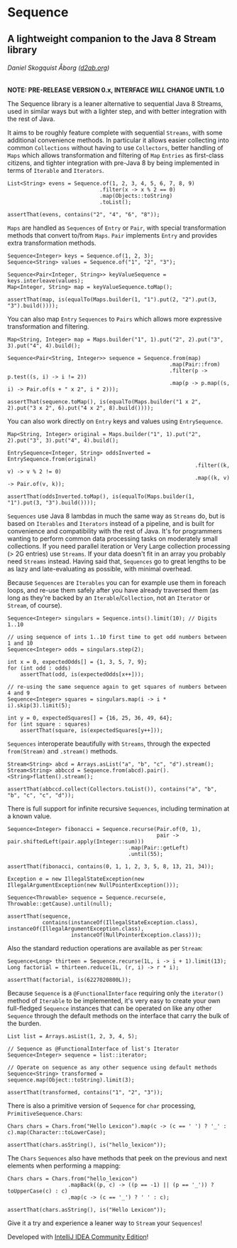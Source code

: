 # Sequence
## A lightweight companion to the Java 8 Stream library
###### Daniel Skogquist Åborg ([d2ab.org](http://www.d2ab.org/))

**NOTE: PRE-RELEASE VERSION 0.x, INTERFACE _WILL_ CHANGE UNTIL 1.0**

The Sequence library is a leaner alternative to sequential Java 8 Streams, used in similar ways but with a lighter step,
and with better integration with the rest of Java.

It aims to be roughly feature complete with sequential `Streams`, with some additional convenience methods.
In particular it allows easier collecting into common `Collections` without having to use `Collectors`,
better handling of `Maps` which allows transformation and filtering of `Map` `Entries` as first-class citizens,
and tighter integration with pre-Java 8 by being implemented in terms of `Iterable` and `Iterators`.

```
List<String> evens = Sequence.of(1, 2, 3, 4, 5, 6, 7, 8, 9)
                             .filter(x -> x % 2 == 0)
                             .map(Objects::toString)
                             .toList();

assertThat(evens, contains("2", "4", "6", "8"));
```

`Maps` are handled as `Sequences` of `Entry` or `Pair`, with special transformation methods that convert 
to/from `Maps`. `Pair` implements `Entry` and provides extra transformation methods.

```
Sequence<Integer> keys = Sequence.of(1, 2, 3);
Sequence<String> values = Sequence.of("1", "2", "3");

Sequence<Pair<Integer, String>> keyValueSequence = keys.interleave(values);
Map<Integer, String> map = keyValueSequence.toMap();

assertThat(map, is(equalTo(Maps.builder(1, "1").put(2, "2").put(3, "3").build())));
```

You can also map `Entry` `Sequences` to `Pairs` which allows more expressive transformation and filtering.

```
Map<String, Integer> map = Maps.builder("1", 1).put("2", 2).put("3", 3).put("4", 4).build();

Sequence<Pair<String, Integer>> sequence = Sequence.from(map)
                                                   .map(Pair::from)
                                                   .filter(p -> p.test((s, i) -> i != 2))
                                                   .map(p -> p.map((s, i) -> Pair.of(s + " x 2", i * 2)));

assertThat(sequence.toMap(), is(equalTo(Maps.builder("1 x 2", 2).put("3 x 2", 6).put("4 x 2", 8).build())));
```

You can also work directly on `Entry` keys and values using `EntrySequence`.

```
Map<String, Integer> original = Maps.builder("1", 1).put("2", 2).put("3", 3).put("4", 4).build();

EntrySequence<Integer, String> oddsInverted = EntrySequence.from(original)
                                                           .filter((k, v) -> v % 2 != 0)
                                                           .map((k, v) -> Pair.of(v, k));

assertThat(oddsInverted.toMap(), is(equalTo(Maps.builder(1, "1").put(3, "3").build())));
```

`Sequences` use Java 8 lambdas in much the same way as `Streams` do, but is based on `Iterables` and `Iterators` instead
of a pipeline, and is built for convenience and compatibility with the rest of Java. It's for programmers wanting
to perform common data processing tasks on moderately small collections. If you need parallel iteration or Very
Large collection processing (> 2G entries) use `Streams`. If your data doesn't fit in an array you probably need
`Streams` instead. Having said that, `Sequences` go to great lengths to be as lazy and late-evaluating as possible,
with minimal overhead.

Because `Sequences` are `Iterables` you can for example use them in foreach loops, and re-use them safely after you
have already traversed them (as long as they're backed by an `Iterable`/`Collection`, not an `Iterator` or `Stream`,
of course).

```
Sequence<Integer> singulars = Sequence.ints().limit(10); // Digits 1..10

// using sequence of ints 1..10 first time to get odd numbers between 1 and 10
Sequence<Integer> odds = singulars.step(2);

int x = 0, expectedOdds[] = {1, 3, 5, 7, 9};
for (int odd : odds)
    assertThat(odd, is(expectedOdds[x++]));

// re-using the same sequence again to get squares of numbers between 4 and 9
Sequence<Integer> squares = singulars.map(i -> i * i).skip(3).limit(5);

int y = 0, expectedSquares[] = {16, 25, 36, 49, 64};
for (int square : squares)
    assertThat(square, is(expectedSquares[y++]));
```

`Sequences` interoperate beautifully with `Streams`, through the expected `from(Stream)` and `.stream()` methods.

```
Stream<String> abcd = Arrays.asList("a", "b", "c", "d").stream();
Stream<String> abbccd = Sequence.from(abcd).pair().<String>flatten().stream();

assertThat(abbccd.collect(Collectors.toList()), contains("a", "b", "b", "c", "c", "d"));
```

There is full support for infinite recursive `Sequences`, including termination at a known value.

```
Sequence<Integer> fibonacci = Sequence.recurse(Pair.of(0, 1),
                                               pair -> pair.shiftedLeft(pair.apply(Integer::sum)))
                                      .map(Pair::getLeft)
                                      .until(55);

assertThat(fibonacci, contains(0, 1, 1, 2, 3, 5, 8, 13, 21, 34));
```

```
Exception e = new IllegalStateException(new IllegalArgumentException(new NullPointerException()));

Sequence<Throwable> sequence = Sequence.recurse(e, Throwable::getCause).until(null);

assertThat(sequence,
           contains(instanceOf(IllegalStateException.class), instanceOf(IllegalArgumentException.class),
                    instanceOf(NullPointerException.class)));
```

Also the standard reduction operations are available as per `Stream`:

```
Sequence<Long> thirteen = Sequence.recurse(1L, i -> i + 1).limit(13);
Long factorial = thirteen.reduce(1L, (r, i) -> r * i);

assertThat(factorial, is(6227020800L));
```

Because `Sequence` is a `@FunctionalInterface` requiring only the `iterator()` method of `Iterable` to be implemented,
it's very easy to create your own full-fledged `Sequence` instances that can be operated on like any other `Sequence`
through the default methods on the interface that carry the bulk of the burden.

```
List list = Arrays.asList(1, 2, 3, 4, 5);

// Sequence as @FunctionalInterface of list's Iterator
Sequence<Integer> sequence = list::iterator;

// Operate on sequence as any other sequence using default methods
Sequence<String> transformed = sequence.map(Object::toString).limit(3);

assertThat(transformed, contains("1", "2", "3"));
```

There is also a primitive version of `Sequence` for `char` processing, `PrimitiveSequence.Chars`:

```
Chars chars = Chars.from("Hello Lexicon").map(c -> (c == ' ') ? '_' : c).map(Character::toLowerCase);

assertThat(chars.asString(), is("hello_lexicon"));
```

The `Chars` `Sequences` also have methods that peek on the previous and next elements when performing a mapping:

```
Chars chars = Chars.from("hello_lexicon")
                   .mapBack((p, c) -> ((p == -1) || (p == '_')) ? toUpperCase(c) : c)
                   .map(c -> (c == '_') ? ' ' : c);

assertThat(chars.asString(), is("Hello Lexicon"));
```

Give it a try and experience a leaner way to `Stream` your `Sequences`!

Developed with [IntelliJ IDEA Community Edition](https://www.jetbrains.com/idea/)!
